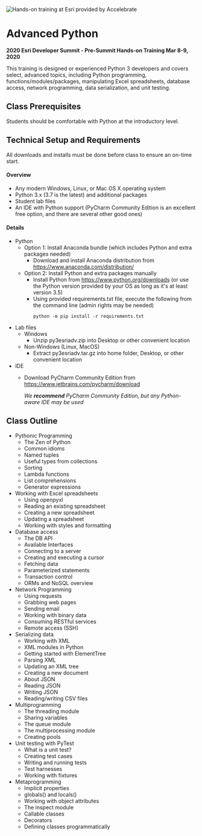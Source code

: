 ![Hands-on training at Esri provided by Accelebrate](https://deivu67oka01d.cloudfront.net/esri/esri_accelebrate4.jpg)

# Advanced Python
**2020 Esri Developer Summit - Pre-Summit Hands-on Training Mar 8-9, 2020**

This training is designed or experienced Python 3 developers and covers select, advanced topics, including Python programming, functions/modules/packages,  manipulating Excel spreadsheets, database access, network programming, data serialization, and unit testing.

## Class Prerequisites

Students should be comfortable with Python at the introductory level.

## Technical Setup and Requirements

All downloads and installs must be done before class to ensure an on-time start.

#### Overview
- Any modern Windows, Linux, or Mac OS X operating system
- Python 3.x (3.7 is the latest) and additional packages
- Student lab files
- An IDE with Python support (PyCharm Community Edition is an excellent free option, and there are several other good ones)

#### Details
- Python
  - Option 1: Install Anaconda bundle (which includes Python and extra packages needed)
    - Download and install Anaconda distribution from https://www.anaconda.com/distribution/
  - Option 2: Install Python and extra packages manually
    - Install Python from https://www.python.org/downloads (or use the Python version provided by your OS as long as it's at least version 3.5)
    - Using provided requirements.txt file, execute the following from the command line (admin rights may be needed)
      ````
      python -m pip install -r requirements.txt
      ````     
- Lab files
  - Windows
    - Unzip py3esriadv.zip into Desktop or other convenient location
  - Non-Windows (Linux, MacOS)
    - Extract py3esriadv.tar.gz into home folder, Desktop, or other convenient location
- IDE
  - Download PyCharm Community Edition from https://www.jetbrains.com/pycharm/download

    *We **recommend** PyCharm Community Edition, but any Python-aware IDE may be used*


## Class Outline
- Pythonic Programming
  - The Zen of Python
  - Common idioms
  - Named tuples
  - Useful types from collections
  - Sorting
  - Lambda functions
  - List comprehensions
  - Generator expressions
- Working with Excel spreadsheets
  - Using openpyxl
  - Reading an existing spreadsheet
  - Creating a new spreadsheet
  -  Updating a spreadsheet
  - Working with styles and formatting
- Database access 
  - The DB API
  - Available Interfaces
  - Connecting to a server
  - Creating and executing a cursor
  - Fetching data
  - Parameterized statements
  - Transaction control
  - ORMs and NoSQL overview
- Network Programming 
  - Using requests
  - Grabbing web pages
  - Sending email
  -  Working with binary data
  - Consuming RESTful services
  - Remote access (SSH)
- Serializing data 
  - Working with XML
  - XML modules in Python
  - Getting started with ElementTree
  - Parsing XML
  - Updating an XML tree
  - Creating a new document
  - About JSON
  - Reading JSON
  - Writing JSON
  - Reading/writing CSV files
- Multiprogramming 
  - The threading module
  - Sharing variables
  - The queue module
  - The multiprocessing module
  - Creating pools
- Unit testing with PyTest 
  - What is a unit test?
  - Creating test cases
  - Writing and running tests
  - Test harnesses
  - Working with fixtures
- Metaprogramming 
  - Implicit properties
  - globals() and locals()
  - Working with object attributes
  - The inspect module
  - Callable classes
  - Decorators
  - Defining classes programmatically

